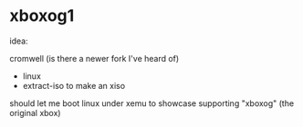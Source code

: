 # xboxog1

idea:

cromwell (is there a newer fork I've heard of)
+ linux
+ extract-iso to make an xiso

should let me boot linux under xemu to showcase supporting "xboxog" (the original xbox)
